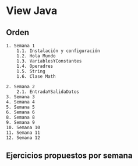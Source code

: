 # View Java

## Orden

    1. Semana 1
        1.1. Instalación y configuración
        1.2. Hola Mundo
        1.3. VariablesYConstantes
        1.4. Operadres
        1.5. String
        1.6. Clase Math

    2. Semana 2
        2.1. EntradaYSalidaDatos
    3. Semana 3
    4. Semana 4
    5. Semana 5
    6. Semana 6
    8. Semana 8
    9. Semana 9
    10. Semana 10
    11. Semana 11
    12. Semana 12

## Ejercicios propuestos por semana
